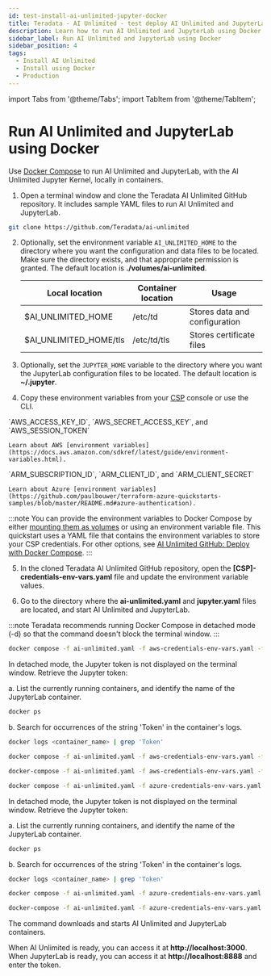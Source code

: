 ```yaml
---
id: test-install-ai-unlimited-jupyter-docker
title: Teradata - AI Unlimited - test deploy AI Unlimited and JupyterLab using Docker
description: Learn how to run AI Unlimited and JupyterLab using Docker.
sidebar_label: Run AI Unlimited and JupyterLab using Docker 
sidebar_position: 4
tags:
  - Install AI Unlimited
  - Install using Docker
  - Production
---
```


import Tabs from '@theme/Tabs';
import TabItem from '@theme/TabItem';

# Run AI Unlimited and JupyterLab using Docker

Use [Docker Compose](https://docs.docker.com/compose/) to run AI Unlimited and JupyterLab, with the AI Unlimited Jupyter Kernel, locally in containers. 

1. Open a terminal window and clone the Teradata AI Unlimited GitHub repository. It includes sample YAML files to run AI Unlimited and JupyterLab.

``` bash
git clone https://github.com/Teradata/ai-unlimited
```
2. Optionally, set the environment variable `AI_UNLIMITED_HOME` to the directory where you want the configuration and data files to be located. Make sure the directory exists, and that appropriate permission is granted. The default location is **./volumes/ai-unlimited**.

    | **Local location** | **Container location** | **Usage** |
    |----------------|--------------------|-------|
    | $AI_UNLIMITED_HOME | /etc/td | Stores data and configuration |
    | $AI_UNLIMITED_HOME/tls | /etc/td/tls | Stores certificate files |

3. Optionally, set the `JUPYTER_HOME` variable to the directory where you want the JupyterLab configuration files to be located. The default location is **~/.jupyter**.

4. Copy these environment variables from your [CSP](/docs/glossary.md#glo-csp) console or use the CLI. 

<Tabs>
    <TabItem value="aws" label="AWS" default>
    `AWS_ACCESS_KEY_ID`, `AWS_SECRET_ACCESS_KEY`, and `AWS_SESSION_TOKEN`

    Learn about AWS [environment variables](https://docs.aws.amazon.com/sdkref/latest/guide/environment-variables.html).
  
</TabItem>
    <TabItem value="azure" label="Azure">
    `ARM_SUBSCRIPTION_ID`, `ARM_CLIENT_ID`, and `ARM_CLIENT_SECRET`

    Learn about Azure [environment variables](https://github.com/paulbouwer/terraform-azure-quickstarts-samples/blob/master/README.md#azure-authentication).
  
</TabItem>
    </Tabs>

:::note 
You can provide the environment variables to Docker Compose by either [mounting them as volumes](/docs/glossary.md#glo-mounting-volumes) or using an environment variable file. This quickstart uses a YAML file that contains the environment variables to store your CSP credentials. For other options, see [AI Unlimited GitHub: Deploy with Docker Compose](https://github.com/Teradata/ai-unlimited/blob/develop/deployments/docker/README.md).
:::

5. In the cloned Teradata AI Unlimited GitHub repository, open the **[CSP]-credentials-env-vars.yaml** file and update the environment variable values.

6. Go to the directory where the **ai-unlimited.yaml** and **jupyter.yaml** files are located, and start AI Unlimited and JupyterLab.

:::note
Teradata recommends running Docker Compose in detached mode (-d) so that the command doesn't block the terminal window.
:::

  <Tabs>
    <TabItem value="aws" label="AWS" default>

```bash title="Run the Docker Compose file in the background "
docker compose -f ai-unlimited.yaml -f aws-credentials-env-vars.yaml -f jupyter.yaml -d up 
```
In detached mode, the Jupyter token is not displayed on the terminal window. Retrieve the Jupyter token:

a. List the currently running containers, and identify the name of the JupyterLab container.

```bash
docker ps 
```
b. Search for occurrences of the string 'Token' in the container's logs.

```bash
docker logs <container_name> | grep 'Token'
```

```bash title="Run the Docker Compose file in the foreground "
docker compose -f ai-unlimited.yaml -f aws-credentials-env-vars.yaml -f jupyter.yaml up 
```

 ```bash title="Stop the containers and remove networks, volumes, and images"
docker-compose -f ai-unlimited.yaml -f aws-credentials-env-vars.yaml -f jupyter.yaml down
  ```

</TabItem>
    <TabItem value="azure" label="Azure">
	
  ```bash title="Run the Docker Compose file in the background "
docker compose -f ai-unlimited.yaml -f azure-credentials-env-vars.yaml -f jupyter.yaml -d up
```

In detached mode, the Jupyter token is not displayed on the terminal window. Retrieve the Jupyter token:

a. List the currently running containers, and identify the name of the JupyterLab container.

```bash
docker ps 
```
b. Search for occurrences of the string 'Token' in the container's logs.

```bash
docker logs <container_name> | grep 'Token'
```

  ```bash title="Run the Docker Compose file in the foreground "
docker compose -f ai-unlimited.yaml -f azure-credentials-env-vars.yaml -f jupyter.yaml up 
```

  ```bash title="Stop the containers and remove networks, volumes, and images"
docker-compose -f ai-unlimited.yaml -f azure-credentials-env-vars.yaml -f jupyter.yaml down
  ```
 </TabItem>
    </Tabs>

The command downloads and starts AI Unlimited and JupyterLab containers. 

When AI Unlimited is ready, you can access it at **http://localhost:3000**. When JupyterLab is ready, you can access it at **http://localhost:8888** and enter the token. 


